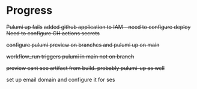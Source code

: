# Progress

~~Pulumi up fails~~
~~added github application to IAM - need to configure deploy~~
~~Need to configure GH actions secrets~~

~~configure pulumi preview on branches and pulumi up on main~~

~~workflow_run triggers pulumi in main not on branch~~

~~preview cant see artifact from build. probably pulumi-up as well~~

set up email domain and configure it for ses
